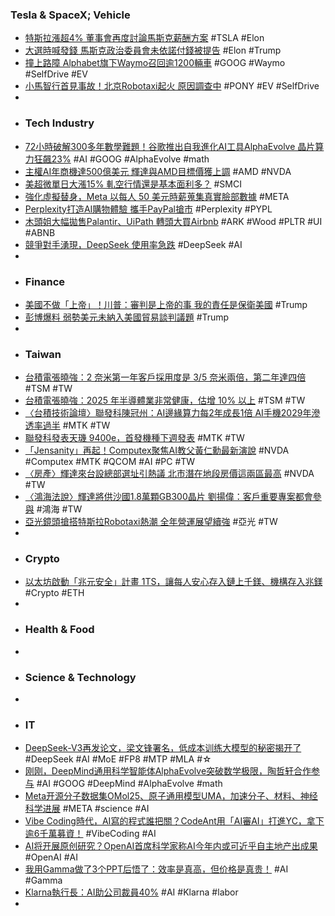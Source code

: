 ### Tesla & SpaceX; Vehicle
- [特斯拉漲超4% 董事會再度討論馬斯克薪酬方案](https://search.app/GRN7Y) #TSLA #Elon
- [大選時喊發錢 馬斯克政治委員會未依諾付錢被提告](https://www.rti.org.tw/news/view/id/2249665) #Elon #Trump
- [撞上路障 Alphabet旗下Waymo召回逾1200輛車](https://search.app/oNTri) #GOOG #Waymo #SelfDrive #EV
- [小馬智行首見事故！北京Robotaxi起火 原因調查中](https://search.app/SY1DM) #PONY #EV #SelfDrive
-
- ### Tech Industry
- [72小時破解300多年數學難題！谷歌推出自我進化AI工具AlphaEvolve 晶片算力狂飆23%](https://search.app/6b3qq) #AI #GOOG #AlphaEvolve #math
- [主權AI年商機達500億美元 輝達與AMD目標價獲上調](https://search.app/Tzaob) #AMD #NVDA
- [美超微單日大漲15% 軋空行情還是基本面利多？](https://search.app/5aTuo) #SMCI
- [強化虛擬替身，Meta 以每人 50 美元時薪蒐集真實臉部數據](https://search.app/zdAF8) #META
- [Perplexity打造AI購物體驗 攜手PayPal搶市](https://search.app/3uJcj) #Perplexity #PYPL
- [木頭姐大幅拋售Palantir、UiPath 轉頭大買Airbnb](https://search.app/wtaCz) #ARK #Wood #PLTR #UI #ABNB
- [競爭對手湧現，DeepSeek 使用率急跌](https://search.app/mQDY3) #DeepSeek #AI
-
- ### Finance
- [美國不做「上帝」！川普：審判是上帝的事 我的責任是保衛美國](https://search.app/re5vY) #Trump
- [彭博爆料 弱勢美元未納入美國貿易談判議題](https://search.app/syBm1) #Trump
-
- ### Taiwan
- [台積電張曉強：2 奈米第一年客戶採用度是 3/5 奈米兩倍，第二年達四倍](https://technews.tw/2025/05/15/2nm-customer-adoption-in-the-first-year-is-twice-that-of-35nm/) #TSM #TW
- [台積電張曉強：2025 年半導體業非常健康，估增 10% 以上](https://technews.tw/2025/05/15/semiconductor-industry-to-grow-by-more-than-10-this-year/) #TSM #TW
- [〈台積技術論壇〉聯發科陳冠州：AI邊緣算力每2年成長1倍 AI手機2029年滲透率過半](https://search.app/h7ZQZ) #MTK #TW
- [聯發科發表天璣 9400e，首發機種下週發表](https://search.app/rxoc6) #MTK #TW
- [「Jensanity」再起！Computex聚焦AI教父黃仁勳最新演說](https://tw.stock.yahoo.com/news/jensanity-再起-computex聚焦ai教父黃仁勳最新演說-071116404.html) #NVDA #Computex #MTK #QCOM #AI #PC #TW
- [〈房產〉輝達來台設總部選址引熱議 北市潛在地段房價這兩區最高](https://news.cnyes.com/news/id/5981184) #NVDA #TW
- [〈鴻海法說〉輝達將供沙國1.8萬顆GB300晶片 劉揚偉：客戶重要專案都會參與](https://news.cnyes.com/news/id/5979933) #鴻海 #TW
- [亞光鏡頭搶搭特斯拉Robotaxi熱潮 全年營運展望續強](https://news.cnyes.com/news/id/5981210) #亞光 #TW
-
- ### Crypto
- [以太坊啟動「兆元安全」計畫 1TS，讓每人安心存入鏈上千鎂、機構存入兆鎂](https://abmedia.io/ethereum-trillion-dollar-security) #Crypto #ETH
-
- ### Health & Food
-
- ### Science & Technology
-
- ### IT
- [DeepSeek-V3再发论文，梁文锋署名，低成本训练大模型的秘密揭开了](https://www.jiqizhixin.com/articles/2025-05-15-10) #DeepSeek #AI #MoE #FP8 #MTP #MLA #☆
- [刚刚，DeepMind通用科学智能体AlphaEvolve突破数学极限，陶哲轩合作参与](https://www.jiqizhixin.com/articles/2025-05-15-3) #AI #GOOG #DeepMind #AlphaEvolve #math
- [Meta开源分子数据集OMol25、原子通用模型UMA，加速分子、材料、神经科学进展](https://www.jiqizhixin.com/articles/2025-05-15-7) #META #science #AI
- [Vibe Coding時代，AI寫的程式誰把關？CodeAnt用「AI審AI」打進YC，拿下逾6千萬募資！](https://search.app/gSr9b) #VibeCoding #AI
- [AI将开展原创研究？OpenAI首席科学家称AI今年内或可近乎自主地产出成果](https://www.jiqizhixin.com/articles/2025-05-15-5) #OpenAI #AI
- [我用Gamma做了3个PPT后悟了：效率是真高，但价格是真贵！](https://www.jiqizhixin.com/articles/2025-05-14-7) #AI #Gamma
- [Klarna執行長：AI助公司裁員40%](https://news.cnyes.com/news/id/5980184) #AI #Klarna #labor
-